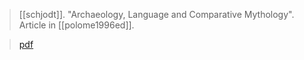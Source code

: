 > [[schjodt]]. "Archaeology, Language and Comparative Mythology". Article in [[polome1996ed]]. 

> [pdf](a/schjodt1996.pdf)